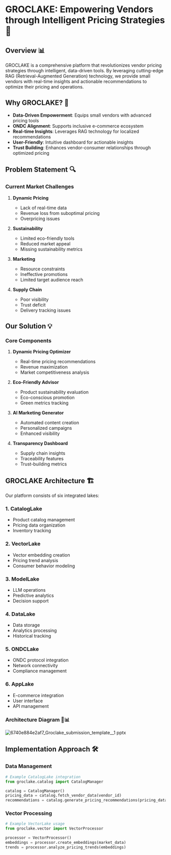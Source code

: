 # GROCLAKE: Empowering Vendors through Intelligent Pricing Strategies 🚀

## Overview 📊

GROCLAKE is a comprehensive platform that revolutionizes vendor pricing strategies through intelligent, data-driven tools. By leveraging cutting-edge RAG (Retrieval-Augmented Generation) technology, we provide small vendors with real-time insights and actionable recommendations to optimize their pricing and operations.

## Why GROCLAKE? 🎯

- **Data-Driven Empowerment**: Equips small vendors with advanced pricing tools
- **ONDC Alignment**: Supports inclusive e-commerce ecosystem
- **Real-time Insights**: Leverages RAG technology for localized recommendations
- **User-Friendly**: Intuitive dashboard for actionable insights
- **Trust Building**: Enhances vendor-consumer relationships through optimized pricing

## Problem Statement 🔍

### Current Market Challenges

1. **Dynamic Pricing**
   - Lack of real-time data
   - Revenue loss from suboptimal pricing
   - Overpricing issues

2. **Sustainability**
   - Limited eco-friendly tools
   - Reduced market appeal
   - Missing sustainability metrics

3. **Marketing**
   - Resource constraints
   - Ineffective promotions
   - Limited target audience reach

4. **Supply Chain**
   - Poor visibility
   - Trust deficit
   - Delivery tracking issues

## Our Solution 💡

### Core Components

1. **Dynamic Pricing Optimizer**
   - Real-time pricing recommendations
   - Revenue maximization
   - Market competitiveness analysis

2. **Eco-Friendly Advisor**
   - Product sustainability evaluation
   - Eco-conscious promotion
   - Green metrics tracking

3. **AI Marketing Generator**
   - Automated content creation
   - Personalized campaigns
   - Enhanced visibility

4. **Transparency Dashboard**
   - Supply chain insights
   - Traceability features
   - Trust-building metrics

## GROCLAKE Architecture 🏗️

Our platform consists of six integrated lakes:

### 1. CatalogLake
- Product catalog management
- Pricing data organization
- Inventory tracking

### 2. VectorLake
- Vector embedding creation
- Pricing trend analysis
- Consumer behavior modeling

### 3. ModelLake
- LLM operations
- Predictive analytics
- Decision support

### 4. DataLake
- Data storage
- Analytics processing
- Historical tracking

### 5. ONDCLake
- ONDC protocol integration
- Network connectivity
- Compliance management

### 6. AppLake
- E-commerce integration
- User interface
- API management

### Architecture Diagram 🔄📊
![6740e884e2af7_Groclake_submission_template__1 pptx](https://github.com/user-attachments/assets/835ee9cc-0700-4c60-8d7e-f84d66a4b5d6)

## Implementation Approach 🛠️

### Data Management
```python
# Example CatalogLake integration
from groclake.catalog import CatalogManager

catalog = CatalogManager()
pricing_data = catalog.fetch_vendor_data(vendor_id)
recommendations = catalog.generate_pricing_recommendations(pricing_data)
```

### Vector Processing
```python
# Example VectorLake usage
from groclake.vector import VectorProcessor

processor = VectorProcessor()
embeddings = processor.create_embeddings(market_data)
trends = processor.analyze_pricing_trends(embeddings)
```

